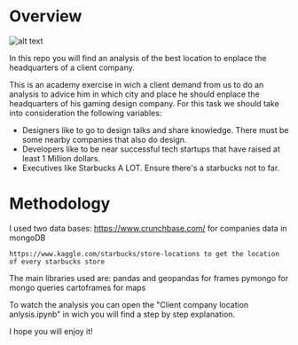 # Overview

![alt text](https://i.dlpng.com/static/png/6665186_preview.png "Gaming")

In this repo you will find an analysis of the best location to enplace the headquarters of a client company.

This is an academy exercise in wich a client demand from us to do an analysis to advice him in which city and place he should enplace the headquarters of his gaming design company. For this task we should take into consideration the following variables:

- Designers like to go to design talks and share knowledge. There must be some nearby companies that also do design.
- Developers like to be near successful tech startups that have raised at least 1 Million dollars.
- Executives like Starbucks A LOT. Ensure there's a starbucks not to far.

# Methodology

I used two data bases:
    https://www.crunchbase.com/ for companies data in mongoDB

    https://www.kaggle.com/starbucks/store-locations to get the location of every starbucks store

The main libraries used are:
    pandas and geopandas for frames
    pymongo for mongo queries
    cartoframes for maps

To watch the analysis you can open the "Client company location anlysis.ipynb" in wich you will find a step by step explanation.

I hope you will enjoy it!
